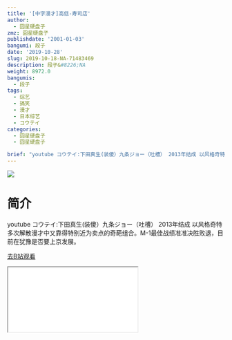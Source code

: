 ```yaml
---
title: '[中字漫才]高低-寿司店'
author:
  - 囧星硬盘子
zmz: 囧星硬盘子
publishdate: '2001-01-03'
bangumi: 段子
date: '2019-10-28'
slug: 2019-10-18-NA-71483469
description: 段子&#8226;NA
weight: 8972.0
bangumis:
  - 段子
tags:
  - 综艺
  - 搞笑
  - 漫才
  - 日本综艺
  - コウテイ
categories:
  - 囧星硬盘子
  - 囧星硬盘子

brief: "youtube コウテイ:下田真生(装傻）九条ジョー（吐槽） 2013年结成 以风格奇特 多次解散漫才中又靠得特别近为卖点的奇葩组合。M-1最佳战绩准准决胜败退，目前在犹豫是否要上京发展。"
---
```

![](https://raw.githubusercontent.com/tcgriffith/owaraisite/master/static/tmpimg/b4cea29a3f0b33bb46c83a0c3008029554d6faf5.jpg.480.jpg)
# 简介  
youtube
コウテイ:下田真生(装傻）九条ジョー（吐槽） 2013年结成 以风格奇特 多次解散漫才中又靠得特别近为卖点的奇葩组合。M-1最佳战绩准准决胜败退，目前在犹豫是否要上京发展。  

[去B站观看](https://www.bilibili.com/video/av71483469/)
<div class ="resp-container"><iframe class="testiframe" src="//player.bilibili.com/player.html?aid=71483469"", scrolling="no", allowfullscreen="true" > </iframe></div> 
